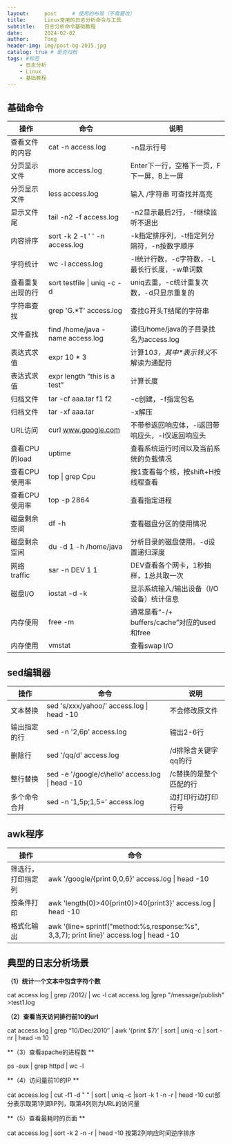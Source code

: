 ```yaml
---
layout:     post     # 使用的布局（不需要改）
title:      Linux常用的日志分析命令与工具  
subtitle:   日志分析命令基础教程
date:       2024-02-02
author:     Tong 
header-img: img/post-bg-2015.jpg 
catalog: true # 是否归档
tags: #标签
    - 日志分析
    - Linux
    - 基础教程
---
```




## 基础命令

| 操作             | 命令                             | 说明                                             |
| ---------------- | -------------------------------- | ------------------------------------------------ |
| 查看文件的内容   | cat -n access.log                | -n显示行号                                       |
| 分页显示文件     | more access.log                  | Enter下一行，空格下一页，F下一屏，B上一屏        |
| 分页显示文件     | less access.log                  | 输入 /字符串 可查找并高亮                        |
| 显示文件尾       | tail -n2 -f access.log           | -n2显示最后2行，-f继续监听不退出                 |
| 内容排序         | sort -k 2 -t ' ' -n access.log   | -k指定排序列，-t指定列分隔符，-n按数字顺序       |
| 字符统计         | wc -l access.log                 | -l统计行数，-c字符数，-L最长行长度，-w单词数     |
| 查看重复出现的行 | sort testfile \| uniq -c -d      | uniq去重，-c统计重复次数，-d只显示重复的         |
| 字符串查找       | grep 'G.*T' access.log           | 查找G开头T结尾的字符串                           |
| 文件查找         | find /home/java -name access.log | 递归/home/java的子目录找名为access.log           |
| 表达式求值       | expr 10 \* 3                     | 计算10*3，其中\*表示转义*不解读为通配符          |
| 表达式求值       | expr length "this is a test"     | 计算长度                                         |
| 归档文件         | tar -cf aaa.tar f1 f2            | -c创建，-f指定包名                               |
| 归档文件         | tar -xf aaa.tar                  | -x解压                                           |
| URL访问          | curl www.google.com              | 不带参返回响应体，-i返回带响应头，-I仅返回响应头 |
| 查看CPU的load    | uptime                           | 查看系统运行时间以及当前系统的负载情况           |
| 查看CPU使用率    | top \| grep Cpu                  | 按1查看每个核，按shift+H按线程查看               |
| 查看CPU使用率    | top -p 2864                      | 查看指定进程                                     |
| 磁盘剩余空间     | df -h                            | 查看磁盘分区的使用情况                           |
| 磁盘剩余空间     | du -d 1 -h /home/java            | 分析目录的磁盘使用。-d设置递归深度               |
| 网络traffic      | sar -n DEV 1 1                   | DEV查看各个网卡，1秒抽样，1总共取一次            |
| 磁盘I/O          | iostat -d -k                     | 显示系统输入/输出设备（I/O设备）统计信息         |
| 内存使用         | free -m                          | 通常是看“-/+ buffers/cache”对应的used和free      |
| 内存使用         | vmstat                           | 查看swap I/O                                     |





## sed编辑器

| 操作         | 命令                                            | 说明                   |
| ------------ | ----------------------------------------------- | ---------------------- |
| 文本替换     | sed 's/xxx/yahoo/' access.log \| head -10       | 不会修改原文件         |
| 输出指定的行 | sed -n '2,6p' access.log                        | 输出2-6行              |
| 删除行       | sed '/qq/d' access.log                          | /d排除含关键字qq的行   |
| 整行替换     | sed -e '/google/c\hello' access.log \| head -10 | /c替换的是整个匹配的行 |
| 多个命令合并 | sed -n '1,5p;1,5=' access.log                   | 边打印行边打印行号     |





## awk程序

| 操作               | 命令                                                         |
| ------------------ | ------------------------------------------------------------ |
| 筛选行，打印指定列 | awk '/google/{print 0,0,6}' access.log \| head -10           |
| 按条件打印         | awk 'length(0)>40{print0)>40{print3}' access.log \| head -10 |
| 格式化输出         | awk '{line= sprintf("method:%s,response:%s", 3,3,7); print line}' access.log \| head -10 |

 



## 典型的日志分析场景

**（1）统计一个文本中包含字符个数**

cat access.log | grep /2012/  | wc -l
cat access.log |grep "/message/publish" >test1.log 

**（2）查看当天访问排行前10的url**

cat access.log | grep “10/Dec/2010″ | awk ‘{print $7}’ | sort | uniq -c | sort -nr | head -n 10

**（3）查看apache的进程数 **

ps -aux | grep httpd | wc -l

**（4）访问量前10的IP **

cat access.log | cut -f1 -d " " | sort | uniq -c |sort -k 1 -n -r | head -10
cut部分表示取第1列即IP列，取第4列则为URL的访问量

**（5）查看最耗时的页面 **

cat access.log | sort -k 2 -n -r | head -10
按第2列响应时间逆序排序

